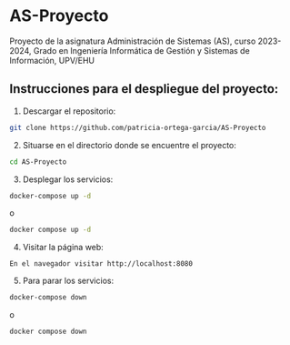 # AS-Proyecto
Proyecto de la asignatura Administración de Sistemas (AS), curso 2023-2024, Grado en Ingeniería Informática de Gestión y Sistemas de Información, UPV/EHU 
  
  
## Instrucciones para el despliegue del proyecto:
1. Descargar el repositorio:
```sh
git clone https://github.com/patricia-ortega-garcia/AS-Proyecto
```
2. Situarse en el directorio donde se encuentre el proyecto:
```sh
cd AS-Proyecto
```
3. Desplegar los servicios:
```sh
docker-compose up -d
```
o
```sh
docker compose up -d
```
4. Visitar la página web:
```
En el navegador visitar http://localhost:8080
``` 
5. Para parar los servicios:
```sh
docker-compose down
```
o
```sh
docker compose down
```
